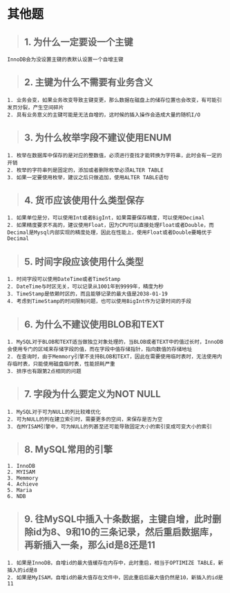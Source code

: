# 其他题

> ## 1. 为什么一定要设一个主键

    InnoDB会为没设置主键的表默认设置一个自增主键

> ## 2. 主键为什么不需要有业务含义

    1. 业务会变，如果业务改变导致主键变更，那么数据在磁盘上的储存位置也会改变，有可能引发页分裂，产生空间碎片
    2. 具有业务意义的主键可能是无法自增的，这时候的插入操作会造成大量的随机I/O

> ## 3. 为什么枚举字段不建议使用ENUM

    1. 枚举在数据库中保存的是对应的整数值，必须进行查找才能转换为字符串，此时会有一定的开销
    2. 枚举的字符串列是固定的，添加或者删除枚举必须ALTER TABLE
    3. 如果一定要使用枚举，建议之后只做追加，使用ALTER TABLE语句

> ## 4. 货币应该使用什么类型保存

    1. 如果单位是分，可以使用Int或者BigInt，如果需要保存精度，可以使用Decimal
    2. 如果精度要求不高的，建议使用Float，因为CPU可以直接处理Float或者Double，而Decimal是Mysql内部实现的精度处理，因此在性能上，使用Float或者Double要略优于Decimal

> ## 5. 时间字段应该使用什么类型

    1. 时间字段可以使用DateTime或者TimeStamp
    2. DateTime与时区无关，可以记录从1001年到9999年，精度为秒
    3. TimeStamp是依赖时区的，而且能够记录的最大值是2038-01-19
    4. 考虑到TimeStamp的时间限制问题，也可以使用BigInt作为记录时间的手段

> ## 6. 为什么不建议使用BLOB和TEXT

    1. MySQL对于BLOB和TEXT适当做独立对象处理的，当BLOB或者TEXT中的值过长时，InnoDB会使用专门的区域来存储字段的值，而在字段中值存储指针，指向数值的存储地址
    2. 在查询时，由于Memmory引擎不支持BLOB和TEXT，因此在需要使用临时表时，无法使用内存临时表，只能使用磁盘临时表，性能损耗严重
    3. 排序也有跟第2点相同的问题

> ## 7. 字段为什么要定义为NOT NULL

    1. MySQL对于可为NULL的列比较难优化
    2. 可为NULL的列在建立索引时，需要更多的空间，来保存是否为空
    3. 在MYISAM引擎中，可为NULL的列甚至还可能导致固定大小的索引变成可变大小的索引

> ## 8. MySQL常用的引擎

    1. InnoDB
    2. MYISAM
    3. Memmory
    4. Achieve
    5. Maria
    6. NDB

> ## 9. 往MySQL中插入十条数据，主键自增，此时删除id为8、9和10的三条记录，然后重启数据库，再新插入一条，那么id是8还是11

    1. 如果是InnoDB，自增id的最大值缓存在内存中，此时重启，相当于OPTIMIZE TABLE，新插入的id是8
    2. 如果是MyISAM，自增id的最大值存在文件中，因此重启后最大值仍然是10，新插入的id是11
